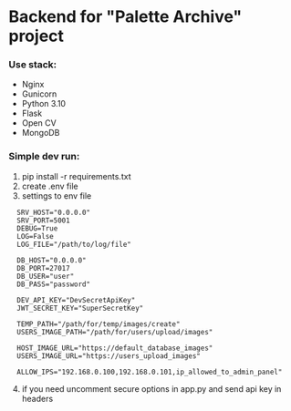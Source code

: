 # Backend for "Palette Archive" project

### Use stack:

* Nginx
* Gunicorn
* Python 3.10
* Flask
* Open CV
* MongoDB

### Simple dev run:
1. pip install -r requirements.txt
2. create .env file
3. settings to env file
```
  SRV_HOST="0.0.0.0"
  SRV_PORT=5001
  DEBUG=True
  LOG=False
  LOG_FILE="/path/to/log/file"
  
  DB_HOST="0.0.0.0"
  DB_PORT=27017
  DB_USER="user"
  DB_PASS="password"
  
  DEV_API_KEY="DevSecretApiKey"
  JWT_SECRET_KEY="SuperSecretKey"
  
  TEMP_PATH="/path/for/temp/images/create"
  USERS_IMAGE_PATH="/path/for/users/upload/images"
  
  HOST_IMAGE_URL="https://default_database_images"
  USERS_IMAGE_URL="https://users_upload_images"
  
  ALLOW_IPS="192.168.0.100,192.168.0.101,ip_allowed_to_admin_panel"
```
4. if you need uncomment secure options in app.py and send api key in headers
